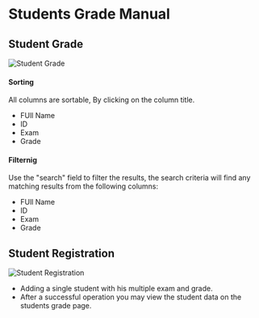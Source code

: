 # Students Grade Manual

## Student Grade

![Student Grade](https://user-images.githubusercontent.com/5459532/59159947-53cd2380-8ad9-11e9-9772-21ad47d84631.png)


#### Sorting

All columns are sortable, By clicking on the column title.
- FUll Name
- ID
- Exam
- Grade

#### Filternig

Use the "search" field to filter the results, the search criteria 
will find any matching results from the following columns:
- FUll Name
- ID
- Exam
- Grade

## Student Registration

![Student Registration](https://user-images.githubusercontent.com/5459532/59159970-87a84900-8ad9-11e9-84fe-f88e79ddf8e2.png)

- Adding a single student with his multiple exam and grade.
- After a successful operation you may view the student data on the students grade page.

